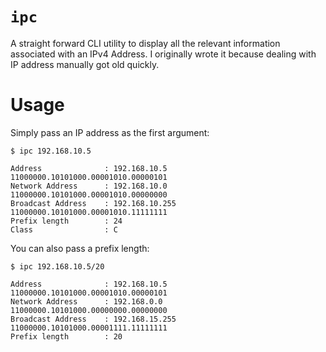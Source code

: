 # `ipc`

A straight forward CLI utility to display all the relevant information
associated with an IPv4 Address. I originally wrote it because dealing with IP
address manually got old quickly.

# Usage

Simply pass an IP address as the first argument:

```
$ ipc 192.168.10.5

Address              : 192.168.10.5    11000000.10101000.00001010.00000101
Network Address      : 192.168.10.0    11000000.10101000.00001010.00000000
Broadcast Address    : 192.168.10.255  11000000.10101000.00001010.11111111
Prefix length        : 24
Class                : C
```

You can also pass a prefix length:

```
$ ipc 192.168.10.5/20

Address              : 192.168.10.5    11000000.10101000.00001010.00000101
Network Address      : 192.168.0.0     11000000.10101000.00000000.00000000
Broadcast Address    : 192.168.15.255  11000000.10101000.00001111.11111111
Prefix length        : 20
```

